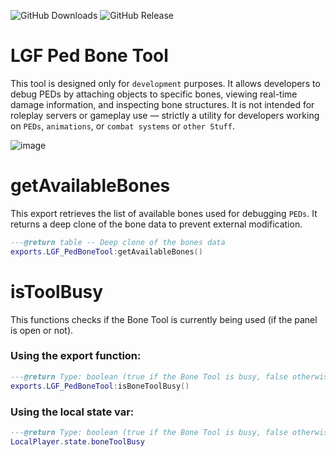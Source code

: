 ![GitHub Downloads](https://img.shields.io/github/downloads/ENT510/LGF_PedBoneTool/total?logo=github)
![GitHub Release](https://img.shields.io/github/v/release/ENT510/LGF_PedBoneTool?logo=github)

 # LGF Ped Bone Tool
 
 This tool is designed only for `development` purposes.
 It allows developers to debug PEDs by attaching objects to specific bones, viewing real-time damage information, and inspecting bone structures.
 It is not intended for roleplay servers or gameplay use — strictly a utility for developers working on `PEDs`, `animations`, or `combat systems` or `other Stuff`.
 
 ![image](https://github.com/user-attachments/assets/3d1d1218-5a9b-43a5-b96d-751e6e57ac14)
 
 
 # getAvailableBones
 This export retrieves the list of available bones used for debugging `PEDs`. It returns a deep clone of the bone data to prevent external modification.
 
 ```lua
 ---@return table -- Deep clone of the bones data
 exports.LGF_PedBoneTool:getAvailableBones()
 ```
 # isToolBusy
 
 This functions checks if the Bone Tool is currently being used (if the panel is open or not).
 
 
 ### Using the export function:
 ```lua
 ---@return Type: boolean (true if the Bone Tool is busy, false otherwise)
 exports.LGF_PedBoneTool:isBoneToolBusy()
 ```
 ### Using the local state var:
 ```lua
 ---@return Type: boolean (true if the Bone Tool is busy, false otherwise)
 LocalPlayer.state.boneToolBusy
 ```
